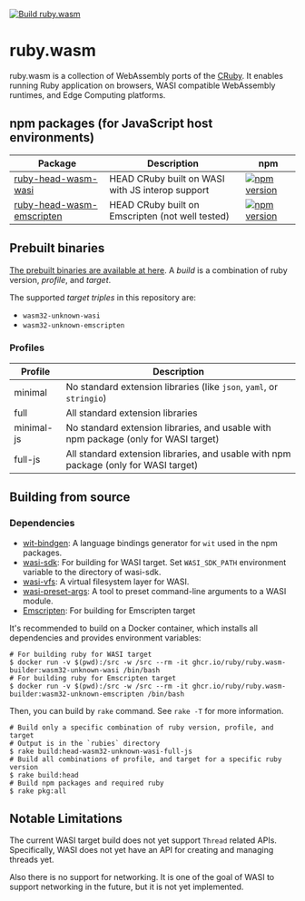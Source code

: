 [![Build ruby.wasm](https://github.com/ruby/ruby.wasm/actions/workflows/build.yml/badge.svg?branch=main)](https://github.com/ruby/ruby.wasm/actions/workflows/build.yml)

# ruby.wasm

ruby.wasm is a collection of WebAssembly ports of the [CRuby](https://github.com/ruby/ruby).
It enables running Ruby application on browsers, WASI compatible WebAssembly runtimes, and Edge Computing platforms.

## npm packages (for JavaScript host environments)

| Package                                                                        | Description                                      | npm                                                                                                                          |
| ------------------------------------------------------------------------------ | ------------------------------------------------ | ---------------------------------------------------------------------------------------------------------------------------- |
| [ruby-head-wasm-wasi](./packages/npm-packages/ruby-head-wasm-wasi)             | HEAD CRuby built on WASI with JS interop support | [![npm version](https://badge.fury.io/js/ruby-head-wasm-wasi.svg)](https://badge.fury.io/js/ruby-head-wasm-wasi)             |
| [ruby-head-wasm-emscripten](./packages/npm-packages/ruby-head-wasm-emscripten) | HEAD CRuby built on Emscripten (not well tested) | [![npm version](https://badge.fury.io/js/ruby-head-wasm-emscripten.svg)](https://badge.fury.io/js/ruby-head-wasm-emscripten) |

## Prebuilt binaries

[The prebuilt binaries are available at here](https://github.com/ruby/ruby.wasm/releases).
A _build_ is a combination of ruby version, _profile_, and _target_.

The supported _target triples_ in this repository are:

- `wasm32-unknown-wasi`
- `wasm32-unknown-emscripten`

### Profiles

| Profile    | Description                                                                          |
| ---------- | ------------------------------------------------------------------------------------ |
| minimal    | No standard extension libraries (like `json`, `yaml`, or `stringio`)                 |
| full       | All standard extension libraries                                                     |
| minimal-js | No standard extension libraries, and usable with npm package (only for WASI target)  |
| full-js    | All standard extension libraries, and usable with npm package (only for WASI target) |

## Building from source

### Dependencies

- [wit-bindgen](https://github.com/bytecodealliance/wit-bindgen): A language bindings generator for `wit` used in the npm packages.
- [wasi-sdk](https://github.com/WebAssembly/wasi-sdk): For building for WASI target. Set `WASI_SDK_PATH` environment variable to the directory of wasi-sdk.
- [wasi-vfs](https://github.com/kateinoigakukun/wasi-vfs): A virtual filesystem layer for WASI.
- [wasi-preset-args](https://github.com/kateinoigakukun/wasi-preset-args): A tool to preset command-line arguments to a WASI module.
- [Emscripten](https://emscripten.org): For building for Emscripten target

It's recommended to build on a Docker container, which installs all dependencies and provides environment variables:

```console
# For building ruby for WASI target
$ docker run -v $(pwd):/src -w /src --rm -it ghcr.io/ruby/ruby.wasm-builder:wasm32-unknown-wasi /bin/bash
# For building ruby for Emscripten target
$ docker run -v $(pwd):/src -w /src --rm -it ghcr.io/ruby/ruby.wasm-builder:wasm32-unknown-emscripten /bin/bash
```

Then, you can build by `rake` command. See `rake -T` for more information.

```console
# Build only a specific combination of ruby version, profile, and target
# Output is in the `rubies` directory
$ rake build:head-wasm32-unknown-wasi-full-js
# Build all combinations of profile, and target for a specific ruby version
$ rake build:head
# Build npm packages and required ruby
$ rake pkg:all
```

## Notable Limitations

The current WASI target build does not yet support `Thread` related APIs. Specifically, WASI does not yet have an API for creating and managing threads yet.

Also there is no support for networking. It is one of the goal of WASI to support networking in the future, but it is not yet implemented.

